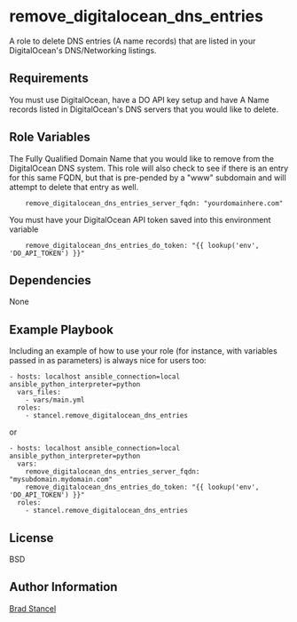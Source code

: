 remove_digitalocean_dns_entries
=========

A role to delete DNS entries (A name records) that are listed in your DigitalOcean's DNS/Networking listings.

Requirements
------------

You must use DigitalOcean, have a DO API key setup and have A Name records listed in DigitalOcean's DNS servers that you would like to delete.

Role Variables
--------------

The Fully Qualified Domain Name that you would like to remove from the DigitalOcean DNS  system. This role will also check to see if there is an entry for this same FQDN, but that is pre-pended by a "www" subdomain and will attempt to delete that entry as well.
```
	remove_digitalocean_dns_entries_server_fqdn: "yourdomainhere.com"
```

You must have your DigitalOcean API token saved into this environment variable
```
	remove_digitalocean_dns_entries_do_token: "{{ lookup('env', 'DO_API_TOKEN') }}"
```

Dependencies
------------

None

Example Playbook
----------------

Including an example of how to use your role (for instance, with variables passed in as parameters) is always nice for users too:


	- hosts: localhost ansible_connection=local ansible_python_interpreter=python
	  vars_files:
	    - vars/main.yml
	  roles:
	    - stancel.remove_digitalocean_dns_entries


or 


	- hosts: localhost ansible_connection=local ansible_python_interpreter=python 
	  vars:
		remove_digitalocean_dns_entries_server_fqdn: "mysubdomain.mydomain.com"
		remove_digitalocean_dns_entries_do_token: "{{ lookup('env', 'DO_API_TOKEN') }}"
	  roles:
	    - stancel.remove_digitalocean_dns_entries


License
-------

BSD

Author Information
------------------

[Brad Stancel](https://github.com/stancel)

